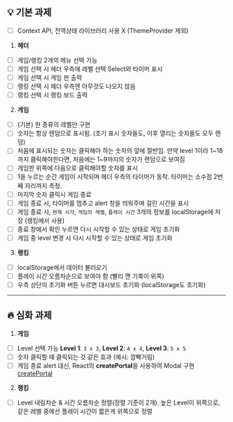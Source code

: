 ## 💡 기본 과제

- [ ] Context API, 전역상태 라이브러리 사용 X (ThemeProvider 제외)

1. **헤더**

- [ ] 게임/랭킹 2개의 메뉴 선택 가능
- [ ] 게임 선택 시 헤더 우측에 레벨 선택 Select와 타이머 표시
- [ ] 게임 선택 시 게임 판 출력
- [ ] 랭킹 선택 시 헤더 우측엔 아무것도 나오지 않음
- [ ] 랭킹 선택 시 랭킹 보드 출력

2. **게임**

- [ ] (기본) 한 종류의 레벨만 구현
- [ ] 숫자는 항상 랜덤으로 표시됨. (초기 표시 숫자들도, 이후 열리는 숫자들도 모두 랜덤)
- [ ] 처음에 표시되는 숫자는 클릭해야 하는 숫자의 앞에 절반임. 만약 level 1이라 1~18까지 클릭해야한다면, 처음에는 1~9까지의 숫자가 랜덤으로 보여짐
- [ ] 게임판 위쪽에 다음으로 클릭해야할 숫자를 표시
- [ ] 1을 누르는 순간 게임이 시작되며 헤더 우측의 타이머가 동작. 타이머는 소수점 2번째 자리까지 측정.
- [ ] 마지막 숫자 클릭시 게임 종료
- [ ] 게임 종료 시, 타이머를 멈추고 alert 창을 띄워주며 걸린 시간을 표시
- [ ] 게임 종료 시, `현재 시각`, `게임의 레벨`, `플레이 시간` 3개의 정보를 localStorage에 저장 (랭킹에서 사용)
- [ ] 종료 창에서 확인 누르면 다시 시작할 수 있는 상태로 게임 초기화
- [ ] 게임 중 level 변경 시 다시 시작할 수 있는 상태로 게임 초기화

3. **랭킹**

- [ ] localStorage에서 데이터 불러오기
- [ ] 플레이 시간 오름차순으로 보여야 함 (빨리 깬 기록이 위쪽)
- [ ] 우측 상단의 초기화 버튼 누르면 대시보드 초기화 (localStorage도 초기화)

---

## 🔥 심화 과제

1. **게임**

- [ ] Level 선택 가능
      **Level 1**: `3 x 3`, **Level 2**: `4 x 4`, **Level 3**: `5 x 5`
- [ ] 숫자 클릭할 때 클릭되는 것 같은 효과 (예시: 깜빡거림)
- [ ] 게임 종료 alert 대신, React의 **createPortal**을 사용하여 Modal 구현
      [createPortal](https://ko.react.dev/reference/react-dom/createPortal)

2. **랭킹**

- [ ] Level 내림차순 & 시간 오름차순 정렬(정렬 기준이 2개). 높은 Level이 위쪽으로, 같은 레벨 중에선 플레이 시간이 짧은게 위쪽으로 정렬
